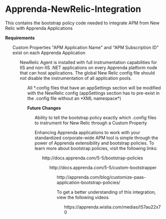 Apprenda-NewRelic-Integration
=============================

This contains the bootstrap policy code needed to integrate APM from New Relic with Apprenda Applications

**Requirements**
<ol> Custom Properties "APM Application Name" and "APM Subscription ID" exist on each Apprenda Application
<ol> NewRelic Agent is installed with full instrumentation capabilities for IIS and non-IIS .NET applications on every Apprenda platform node that can host applications. The global New Relic config file should not disable the instrumentation of all application pools.
<ol> All *.config files that have an appSettings section will be modified with the NewRelic config (appSettings section has to pre-exist in the .config file without an *XML namespace*)

**Future Changes**
<ol> Ability to tell the bootstrap policy exactly which .config files to instrument for New Relic through a Custom Property

Enhancing Apprenda applications to work with your standardized corporate-wide APM tool is simple through the power of Apprenda extensibility and bootstrap policies. To learn more about bootstrap policies, visit the following links:
<ol> http://docs.apprenda.com/5-5/bootstrap-policies
<ol> http://docs.apprenda.com/5-5/custom-bootstrapper
<ol> http://apprenda.com/blog/customize-paas-application-bootstrap-policies/

To get a better understanding of this integration, view the following videos
<ol> https://apprenda.wistia.com/medias/t57au22x70
<ol> <tbd>
